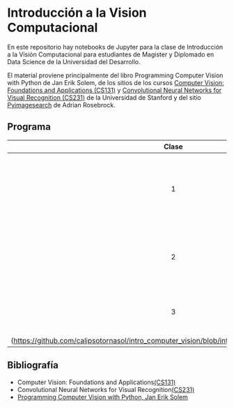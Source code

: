 # Introducción a la Vision Computacional

En este repositorio hay notebooks de Jupyter para la clase de Introducción a la Visión Computacional para estudiantes de Magister y Diplomado en Data Science de la Universidad del Desarrollo.


El material proviene principalmente del libro Programming Computer Vision with Python de Jan Erik Solem, de los sitios de los cursos [Computer Vision: Foundations and Applications (CS131)](http://vision.stanford.edu/teaching/cs131_fall1819/index.html) y [Convolutional Neural Networks for Visual Recognition (CS231)](http://cs231n.stanford.edu/syllabus.html) de la Universidad de Stanford y del sitio [Pyimagesearch](https://www.pyimagesearch.com) de Adrian Rosebrock.

## Programa

| Clase | Fecha   | Contenido  | Slides |  Notebook |
|:-:|:--:|:--:|:--:|:--:|
| 1  | 30-08-2019 | Introducción a cv, estado del arte, principales librerías para manipulacion básica de imágenes | [clase_01.pdf](https://github.com/calipsotornasol/intro_computer_vision/blob/intro_cv_2019/introcv_clase01.pdf)  |   |
| 2 |  26-10-2019 | Detección de caracteristicas, esquinas y bordes, algoritmos: harris corner detector y sift | [clase_02.pdf](https://github.com/calipsotornasol/intro_computer_vision/blob/intro_cv_2019/introcv_clase02.pdf)  |   |
| 3 |  15-11-2019  | Translaciónes, rotaciones y homografías. Alineación de imágenes  |  [clase_03.pdf]
(https://github.com/calipsotornasol/intro_computer_vision/blob/intro_cv_2019/introcv_clase03.pdf)  |   |


## Bibliografía

- Computer Vision: Foundations and Applications[(CS131)](http://vision.stanford.edu/teaching/cs131_fall1819/syllabus.html)
- Convolutional Neural Networks for Visual Recognition[(CS231)](http://cs231n.stanford.edu/syllabus.html)
- [Programming Computer Vision with Python, Jan Erik Solem](http://programmingcomputervision.com/)




